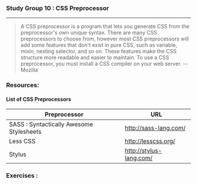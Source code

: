 ### Study Group 10 : CSS Preprocessor
_____

> A CSS preprocessor is a program that lets you generate CSS from the preprocessor's own unique syntax. There are many CSS preprocessors to choose from, however most CSS preprocessors will add some features that don't exist in pure CSS, such as variable, mixin, nesting selector, and so on. These features make the CSS structure more readable and easier to maintain. To use a CSS preprocessor, you must install a CSS compiler on your web server.  -- Mozilla

### Resources:    
#### List of CSS Preprocessors
Preprocessor | URL
------------| -----------
SASS : Syntactically Awesome Stylesheets | http://sass-lang.com/
Less CSS | http://lesscss.org/  
Stylus | http://stylus-lang.com/


### Exercises : 
